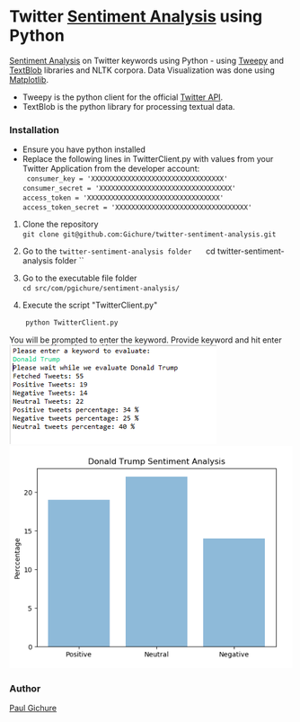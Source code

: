 # Twitter [Sentiment Analysis](https://en.wikipedia.org/wiki/Sentiment_analysis) using Python
[Sentiment Analysis](https://en.wikipedia.org/wiki/Sentiment_analysis) on Twitter keywords using Python - using [Tweepy](http://docs.tweepy.org/en/v3.5.0/) and [TextBlob](https://textblob.readthedocs.io/en/dev/) libraries
and NLTK corpora. Data Visualization was done using [Matplotlib](https://pythonspot.com/matplotlib/).
-  Tweepy is the python client for the official [Twitter API](https://developer.twitter.com/en/docs).
-  TextBlob is the python library for processing textual data.

### Installation
-  Ensure you have python installed
-  Replace the following lines in TwitterClient.py with values from your Twitter Application from the developer account:  
`` 	consumer_key = 'XXXXXXXXXXXXXXXXXXXXXXXXXXXXXXXXX'  
	consumer_secret = 'XXXXXXXXXXXXXXXXXXXXXXXXXXXXXXXXX'  
	access_token = 'XXXXXXXXXXXXXXXXXXXXXXXXXXXXXXXXX'  
	access_token_secret = 'XXXXXXXXXXXXXXXXXXXXXXXXXXXXXXXXX'       
`` 
        
1.  Clone the repository  
`` git clone git@github.com:Gichure/twitter-sentiment-analysis.git ``  

2.  Go to the ``twitter-sentiment-analysis folder  
`` cd twitter-sentiment-analysis folder ``
3.  Go to the executable file folder  
`` cd src/com/pgichure/sentiment-analysis/ ``
4.  Execute the script "TwitterClient.py"  

```python
	python TwitterClient.py
```
You will be prompted to enter the keyword. Provide keyword and hit enter
![Prompt and Analysis](docs/analysis.png)  
![Sentiment Analysis](docs/graph.png)

### Author
[Paul Gichure](https://gichure.github.io/)


